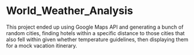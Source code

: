 # World_Weather_Analysis
This project ended up using Google Maps API and generating a bunch of random cities, finding hotels within a specific distance to those cities that also fell within given whether temperature guidelines, then displaying them for a mock vacation itinerary.
